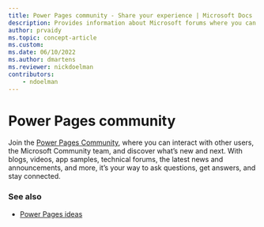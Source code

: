 ```yaml
---
title: Power Pages community - Share your experience | Microsoft Docs
description: Provides information about Microsoft forums where you can read and contribute to discussions about Power Pages 
author: prvaidy
ms.topic: concept-article
ms.custom:
ms.date: 06/10/2022
ms.author: dmartens
ms.reviewer: nickdoelman
contributors:
    - ndoelman
---
```


# Power Pages community

Join the [Power Pages Community](https://aka.ms/PowerPagesCommunity), where you can interact with other users, the Microsoft Community team, and discover what’s new and next. With blogs, videos, app samples, technical forums, the latest news and announcements, and more, it’s your way to ask questions, get answers, and stay connected.

### See also

- [Power Pages ideas](https://aka.ms/MPP_Ideas)

